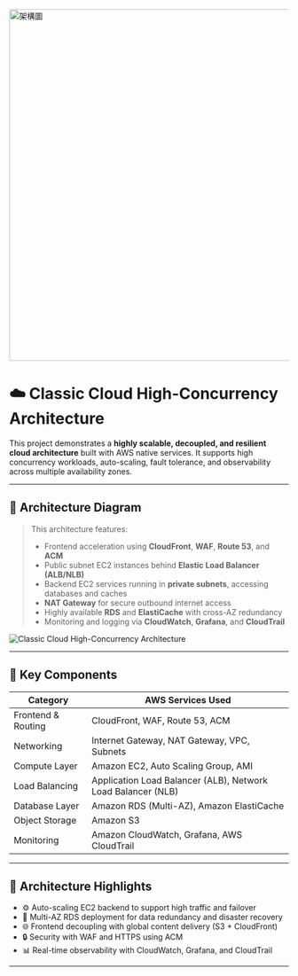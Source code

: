 

<img width="1122" height="635" alt="架構圖" src="https://github.com/user-attachments/assets/3c8b5775-c541-4958-8dfb-4bc44c2a4b2d" />


# ☁️ Classic Cloud High-Concurrency Architecture

This project demonstrates a **highly scalable, decoupled, and resilient cloud architecture** built with AWS native services. It supports high concurrency workloads, auto-scaling, fault tolerance, and observability across multiple availability zones.

---

## 📌 Architecture Diagram

> This architecture features:
> - Frontend acceleration using **CloudFront**, **WAF**, **Route 53**, and **ACM**
> - Public subnet EC2 instances behind **Elastic Load Balancer (ALB/NLB)**
> - Backend EC2 services running in **private subnets**, accessing databases and caches
> - **NAT Gateway** for secure outbound internet access
> - Highly available **RDS** and **ElastiCache** with cross-AZ redundancy
> - Monitoring and logging via **CloudWatch**, **Grafana**, and **CloudTrail**

![Classic Cloud High-Concurrency Architecture](./6e29b9c1-247d-4ac4-be37-8343bf864ab4.png)

---

## 🔧 Key Components

| Category           | AWS Services Used                                                               |
|--------------------|----------------------------------------------------------------------------------|
| Frontend & Routing | CloudFront, WAF, Route 53, ACM                                                  |
| Networking         | Internet Gateway, NAT Gateway, VPC, Subnets                                     |
| Compute Layer      | Amazon EC2, Auto Scaling Group, AMI                                             |
| Load Balancing     | Application Load Balancer (ALB), Network Load Balancer (NLB)                    |
| Database Layer     | Amazon RDS (Multi-AZ), Amazon ElastiCache                                       |
| Object Storage     | Amazon S3                                                                        |
| Monitoring         | Amazon CloudWatch, Grafana, AWS CloudTrail                                      |

---

## 🌟 Architecture Highlights

- ⚙️ Auto-scaling EC2 backend to support high traffic and failover  
- 🔄 Multi-AZ RDS deployment for data redundancy and disaster recovery  
- 🌐 Frontend decoupling with global content delivery (S3 + CloudFront)  
- 🔒 Security with WAF and HTTPS using ACM  
- 📊 Real-time observability with CloudWatch, Grafana, and CloudTrail

---

